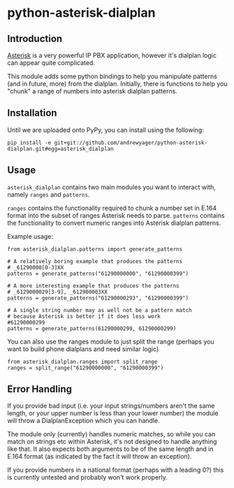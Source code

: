 # python-asterisk-dialplan

## Introduction
[Asterisk](http://www.asterisk.org/) is a very powerful IP PBX application, however it's dialplan logic can appear quite complicated.

This module adds some python bindings to help you manipulate patterns (and in future, more) from the dialplan. Initially, there is functions to help you "chunk" a range of numbers into asterisk dialplan patterns.

## Installation

Until we are uploaded onto PyPy, you can install using the following:

`pip install -e git+git://github.com/andrewyager/python-asterisk-dialplan.git#egg=asterisk_dialplan`

## Usage

`asterisk_dialplan` contains two main modules you want to interact with, namely `ranges` and `patterns`.

`ranges` contains the functionality required to chunk a number set in E.164 format into the subset of ranges Asterisk needs to parse. `patterns` contains the functionality to convert numeric ranges into Asterisk dialplan patterns.

Example usage:

```
from asterisk_dialplan.patterns import generate_patterns

# A relatively boring example that produces the patterns
# _61290000[0-3]XX
patterns = generate_patterns("61290000000", "61290000399")

# A more interesting example that produces the patterns
# _6129000029[3-9], _612900003XX
patterns = generate_patterns("61290000293", "61290000399")

# A single string number may as well not be a pattern match
# because Asterisk is better if it does less work
#61290000299
patterns = generate_patterns(61290000299, 61290000299)
```

You can also use the ranges module to just split the range (perhaps you want to build phone dialplans and need similar logic)

```
from asterisk_dialplan.ranges import split_range
ranges = split_range("61290000000", "61290000399")
```

## Error Handling

If you provide bad input (i.e. your input strings/numbers aren't the same length, or your upper number is less than your lower number) the module will throw a DialplanException which you can handle.

The module only (currently) handles numeric matches, so while you can match on strings etc within Asterisk, it's not designed to handle anything like that. It also expects both arguments to be of the same length and in E.164 format (as indicated by the fact it will throw an exception).

If you provide numbers in a national format (perhaps with a leading 0?) this is currently untested and probably won't work properly.






